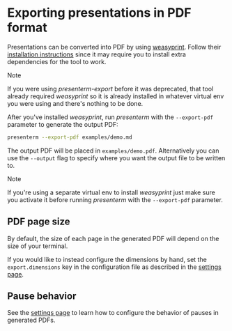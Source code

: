 # Exporting presentations in PDF format

Presentations can be converted into PDF by using [weasyprint](https://pypi.org/project/weasyprint/). Follow their 
[installation instructions](https://doc.courtbouillon.org/weasyprint/stable/first_steps.html) since it may require you 
to install extra dependencies for the tool to work.

> [!note]
> If you were using _presenterm-export_ before it was deprecated, that tool already required _weasyprint_ so it is 
> already installed in whatever virtual env you were using and there's nothing to be done.


After you've installed _weasyprint_, run _presenterm_ with the `--export-pdf` parameter to generate the output PDF:

```bash
presenterm --export-pdf examples/demo.md
```

The output PDF will be placed in `examples/demo.pdf`. Alternatively you can use the `--output` flag to specify where you 
want the output file to be written to.

> [!note]
> If you're using a separate virtual env to install _weasyprint_ just make sure you activate it before running 
> _presenterm_ with the `--export-pdf` parameter.

## PDF page size

By default, the size of each page in the generated PDF will depend on the size of your terminal. 

If you would like to instead configure the dimensions by hand, set the `export.dimensions` key in the configuration file 
as described in the [settings page](../configuration/settings.md#pdf-export-size).

## Pause behavior

See the [settings page](../configuration/settings.md#pause-behavior) to learn how to configure the behavior of pauses in 
generated PDFs.
